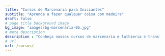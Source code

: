 ```yaml
---
title: "Cursos de Marcenaria para Iniciantes"
subtitle: "Aprenda a fazer qualquer coisa com madeira"
draft: false
# page title background image
bg_image: "images/bg-marcenaria-05.jpg"
# meta description
description : "Conheça nossos cursos de marcenaria e luthieria e transforme a sua paixão em uma fonte de renda."
# url
url: /cursos/
---
```

